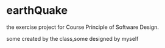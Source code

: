 # earthQuake
the exercise project for Course Principle of Software Design.

some created by the class,some designed by myself
